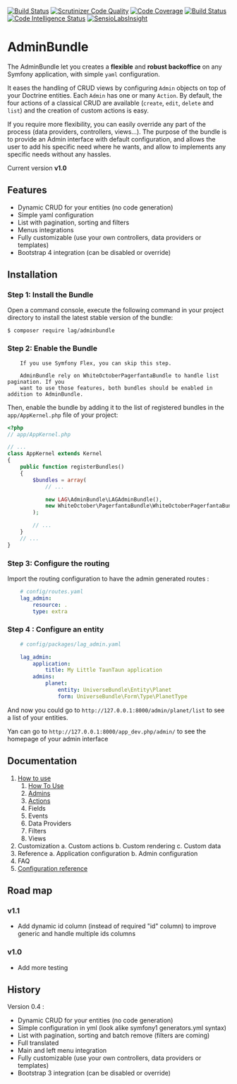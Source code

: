 [![Build Status](https://travis-ci.org/larriereguichet/AdminBundle.svg?branch=master)](https://travis-ci.org/larriereguichet/AdminBundle)
[![Scrutinizer Code Quality](https://scrutinizer-ci.com/g/larriereguichet/AdminBundle/badges/quality-score.png?b=master)](https://scrutinizer-ci.com/g/larriereguichet/AdminBundle/?branch=master)
[![Code Coverage](https://scrutinizer-ci.com/g/larriereguichet/AdminBundle/badges/coverage.png?b=master)](https://scrutinizer-ci.com/g/larriereguichet/AdminBundle/?branch=master)
[![Build Status](https://scrutinizer-ci.com/g/larriereguichet/AdminBundle/badges/build.png?b=master)](https://scrutinizer-ci.com/g/larriereguichet/AdminBundle/build-status/master)
[![Code Intelligence Status](https://scrutinizer-ci.com/g/larriereguichet/AdminBundle/badges/code-intelligence.svg?b=master)](https://scrutinizer-ci.com/code-intelligence)
[![SensioLabsInsight](https://insight.sensiolabs.com/projects/c8e28654-44c7-46f3-9450-497e37bda3d0/mini.png)](https://insight.sensiolabs.com/projects/c8e28654-44c7-46f3-9450-497e37bda3d0)


# AdminBundle
The AdminBundle let you creates a **flexible** and **robust backoffice** on any Symfony application, with simple `yaml` configuration.

It eases the handling of CRUD views by configuring `Admin` objects on top of your Doctrine entities. Each `Admin` has one or many `Action`.
By default, the four actions of a classical CRUD are available (`create`, `edit`, `delete` and `list`) and the creation of custom actions is easy.

If you require more flexibility, you can easily override any part of the process (data providers, controllers, views...).
The purpose of the bundle is to provide an Admin interface with default configuration, and allows the user to add his
specific need where he wants, and allow to implements any specific needs without any hassles.

Current version **v1.0**

## Features
* Dynamic CRUD for your entities (no code generation)
* Simple yaml configuration
* List with pagination, sorting and filters
* Menus integrations
* Fully customizable (use your own controllers, data providers or templates)
* Bootstrap 4 integration (can be disabled or override)

## Installation
### Step 1: Install the Bundle
Open a command console, execute the
following command in your project directory to install the latest stable version of the bundle:

```console
$ composer require lag/adminbundle
```


### Step 2: Enable the Bundle
```
    If you use Symfony Flex, you can skip this step.
    
    AdminBundle rely on WhiteOctoberPagerfantaBundle to handle list pagination. If you
    want to use those features, both bundles should be enabled in addition to AdminBundle.    
```

Then, enable the bundle by adding it to the list of registered bundles
in the `app/AppKernel.php` file of your project:

```php
<?php
// app/AppKernel.php

// ...
class AppKernel extends Kernel
{
    public function registerBundles()
    {
        $bundles = array(
            // ...

            new LAG\AdminBundle\LAGAdminBundle(),
            new WhiteOctober\PagerfantaBundle\WhiteOctoberPagerfantaBundle(),
        );

        // ...
    }
    // ...
}
```

### Step 3: Configure the routing
Import the routing configuration to have the admin generated routes :

```yml
    # config/routes.yaml        
    lag_admin:
        resource: .
        type: extra
```

### Step 4 : Configure an entity
```yml
    # config/packages/lag_admin.yaml

    lag_admin:
        application:
            title: My Little TaunTaun application
        admins:
            planet:
                entity: UniverseBundle\Entity\Planet
                form: UniverseBundle\Form\Type\PlanetType            
```

And now you could go to `http://127.0.0.1:8000/admin/planet/list` to see a list of your entities. 

Yan can go to `http://127.0.0.1:8000/app_dev.php/admin/` to see the homepage of your admin interface

## Documentation
1. [How to use](https://github.com/larriereguichet/AdminBundle/tree/master/src/Resources/docs/1.how-to-use.md)    
    1. [How To Use](https://github.com/larriereguichet/AdminBundle/tree/master/src/Resources/docs/1.how_to_use.md#how-to-use)
    2. [Admins](https://github.com/larriereguichet/AdminBundle/tree/master/src/Resources/docs/1.how_to_use.md#admin)
    3. [Actions](https://github.com/larriereguichet/AdminBundle/tree/master/src/Resources/docs/1.how_to_use.md#actions)
    4. Fields
    4. Events
    5. Data Providers
    6. Filters
    7. Views
2. Customization
  a. Custom actions
  b. Custom rendering
  c. Custom data
3. Reference
  a. Application configuration
  b. Admin configuration
4. FAQ
5. [Configuration reference](https://github.com/larriereguichet/AdminBundle/tree/master/src/Resources/docs/5.configuration-reference.md)

## Road map

### v1.1
- Add dynamic id column (instead of required "id" column) to improve generic and handle multiple ids columns 

### v1.0
- Add more testing

## History
Version 0.4 :
* Dynamic CRUD for your entities (no code generation)
* Simple configuration in yml (look alike symfony1 generators.yml syntax)
* List with pagination, sorting and batch remove (filters are coming)
* Full translated
* Main and left menu integration
* Fully customizable (use your own controllers, data providers or templates)
* Bootstrap 3 integration (can be disabled or override)
